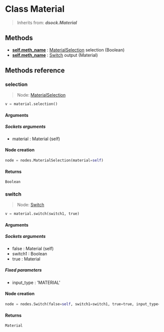 
# Class Material

> Inherits from: ***dsock.Material***

## Methods



- [**self.meth_name**](#selection) : [MaterialSelection](../nodes/MaterialSelection.md) selection (Boolean)
- [**self.meth_name**](#switch) : [Switch](../nodes/Switch.md) output (Material)



## Methods reference


### selection

> Node: [MaterialSelection](../nodes/{self.node_name}.md)

```python
v = material.selection()
```


#### Arguments


##### Sockets arguments



- material : Material (self)



#### Node creation


```python
node = nodes.MaterialSelection(material=self)
```


#### Returns

    Boolean

### switch

> Node: [Switch](../nodes/{self.node_name}.md)

```python
v = material.switch(switch1, true)
```


#### Arguments


##### Sockets arguments



- false : Material (self)
- switch1 : Boolean
- true : Material



##### Fixed parameters



- input_type : 'MATERIAL'



#### Node creation


```python
node = nodes.Switch(false=self, switch1=switch1, true=true, input_type='MATERIAL')
```


#### Returns

    Material
